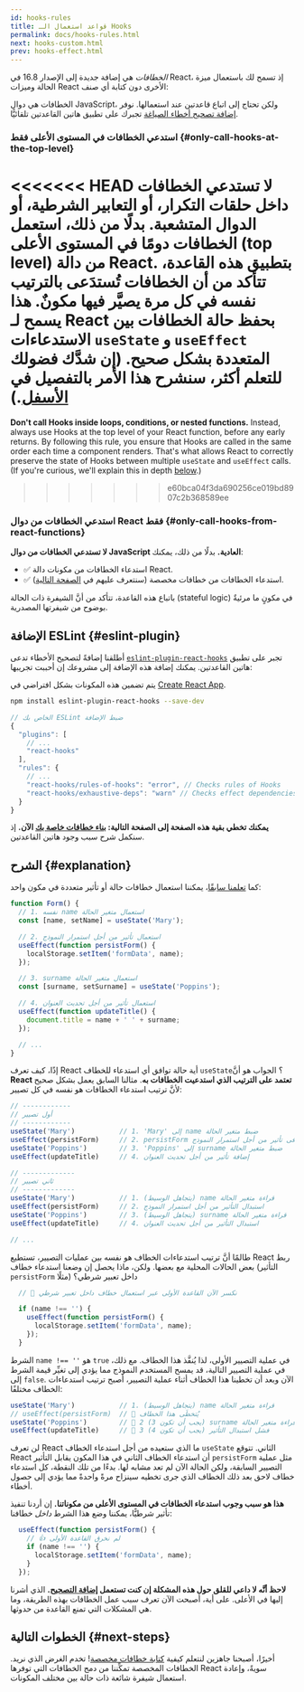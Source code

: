 ```yaml
---
id: hooks-rules
title: قواعد استعمال الـ Hooks
permalink: docs/hooks-rules.html
next: hooks-custom.html
prev: hooks-effect.html
---
```


*الخطافات* هي إضافة جديدة إلى الإصدار 16.8 في React، إذ تسمح لك باستعمال ميزة الحالة وميزات React الأخرى دون كتابة أي صنف:

الخطافات هي دوال JavaScript، ولكن تحتاج إلى اتباع قاعدتين عند استعمالها. نوفر [إضافة تصحيح أخطاء الصياغة](https://www.npmjs.com/package/eslint-plugin-react-hooks) تجبرك على تطبيق هاتين القاعدتين تلقائيًّا.

### استدعي الخطافات في المستوى الأعلى فقط {#only-call-hooks-at-the-top-level}

<<<<<<< HEAD
**لا تستدعي الخطافات داخل حلقات التكرار، أو التعابير الشرطية، أو الدوال المتشعبة.** بدلًا من ذلك، استعمل الخطافات دومًا في المستوى الأعلى (top level) من دالة React. بتطبيق هذه القاعدة، تتأكد من أن الخطافات تُستدَعى بالترتيب نفسه في كل مرة يصيَّر فيها مكونٌ. هذا يسمح لـ React بحفظ حالة الخطافات بين الاستدعاءات `useState` و `useEffect` المتعددة بشكل صحيح. (إن شدَّك فضولك للتعلم أكثر، سنشرح هذا الأمر بالتفصيل في [الأسفل](#explanation).)
=======
**Don't call Hooks inside loops, conditions, or nested functions.** Instead, always use Hooks at the top level of your React function, before any early returns. By following this rule, you ensure that Hooks are called in the same order each time a component renders. That's what allows React to correctly preserve the state of Hooks between multiple `useState` and `useEffect` calls. (If you're curious, we'll explain this in depth [below](#explanation).)
>>>>>>> e60bca04f3da690256ce019bd8907c2b368589ee

### استدعي الخطافات من دوال React فقط {#only-call-hooks-from-react-functions}

**لا تستدعي الخطافات من دوال JavaScript العادية.** بدلًا من ذلك، يمكنك:

* ✅ استدعاء الخطافات من مكونات دالة React.
* ✅ استدعاء الخطافات من خطافات مخصصة (سنتعرف عليهم في [الصفحة التالية](/docs/hooks-custom.html)).

باتباع هذه القاعدة، تتأكد من أنَّ الشيفرة ذات الحالة (stateful logic) في مكونٍ ما مرئيةٌ بوضوح من شيفرتها المصدرية.

## الإضافة ESLint {#eslint-plugin}

أطلقنا إضافةً لتصحيح الأخطاء تدعى [`eslint-plugin-react-hooks`](https://www.npmjs.com/package/eslint-plugin-react-hooks) تجبر على تطبيق هاتين القاعدتين. يمكنك إضافة هذه الإضافة إلى مشروعك إن أحببت تجريبها:

يتم تضمين هذه المكونات بشكل افتراضي في [Create React App](/docs/create-a-new-react-app.html#create-react-app).

```bash
npm install eslint-plugin-react-hooks --save-dev
```

```js
// الخاص بك ESLint ضبط الإضافة
{
  "plugins": [
    // ...
    "react-hooks"
  ],
  "rules": {
    // ...
    "react-hooks/rules-of-hooks": "error", // Checks rules of Hooks
    "react-hooks/exhaustive-deps": "warn" // Checks effect dependencies
  }
}
```

**يمكنك تخطي بقية هذه الصفحة إلى الصفحة التالية: [بناء خطافات خاصة بك](/docs/hooks-custom.html) الآن.** إذ سنكمل شرح سبب وجود هاتين القاعدتين.

## الشرح {#explanation}

كما [تعلمنا سابقًا](/docs/hooks-state.html#tip-using-multiple-state-variables)، يمكننا استعمال خطافات حالة أو تأثير متعددة في مكون واحد:

```js
function Form() {
  // 1. نفسه name استعمال متغير الحالة 
  const [name, setName] = useState('Mary');

  // 2. استعمال تأثير من أجل استمرار النموذج
  useEffect(function persistForm() {
    localStorage.setItem('formData', name);
  });

  // 3. surname استعمال متغير الحالة
  const [surname, setSurname] = useState('Poppins');

  // 4. استعمال تأثير من أجل تحديث العنوان
  useEffect(function updateTitle() {
    document.title = name + ' ' + surname;
  });

  // ...
}
```

إذًا، كيف تعرف React أية حالة توافق أي استدعاء للخطاف `useState`؟ الجواب هو أنَّ **React تعتمد على الترتيب الذي استدعيت الخطافات به**. مثالنا السابق يعمل بشكل صحيح لأنَّ ترتيب استدعاء الخطافات هو نفسه في كل تصيير:

```js
// ------------
// أول تصيير
// ------------
useState('Mary')           // 1. 'Mary' إلى name ضبط متغير الحالة
useEffect(persistForm)     // 2. persistForm إضافى تأثير من أجل استمرار النموذج
useState('Poppins')        // 3. 'Poppins' إلى surname ضبط متغير الحالة
useEffect(updateTitle)     // 4. إضافة تأثير من أجل تحديث العنوان

// -------------
// ثاني تصيير
// -------------
useState('Mary')           // 1. (يتجاهل الوسيط) name قراءة متغير الحالة
useEffect(persistForm)     // 2. استبدال التأثير من أجل استمرار النموذج
useState('Poppins')        // 3. (يتجاهل الوسيط) surname قراءة متغير الحالة
useEffect(updateTitle)     // 4. استبدال التأثير من أجل تحديث العنوان

// ...
```

طالمًا أنَّ ترتيب استدعاءات الخطاف هو نفسه بين عمليات التصيير، تستطيع React ربط بعض الحالات المحلية مع بعضها. ولكن، ماذا يحصل إن وضعنا استدعاء خطاف (التأثير `persistForm` مثلًا) داخل تعبير شرطي؟

```js
  // 🔴 نكسر الآن القاعدة الأولى عبر استعمال خطاف داخل تعبير شرطي

  if (name !== '') {
    useEffect(function persistForm() {
      localStorage.setItem('formData', name);
    });
  }
```

الشرط  `name !== ''` هو `true` في عملية التصيير الأولى، لذا يُنفَّذ هذا الخطاف. مع ذلك، في عملية التصيير التالية، قد يمسح المستخدم النموذج مما يؤدي إلى تغيِّر قيمة الشرط إلى `false`. الآن وبعد أن تخطينا هذا الخطاف أثناء عملية التصيير، أصبح ترتيب استدعاءات الخطاف مختلفًا:

```js
useState('Mary')           // 1. (يتجاهل الوسيط) name قراءة متغير الحالة
// useEffect(persistForm)  // 🔴 يُتخطَى هذا الخطاف
useState('Poppins')        // 🔴 2 (يجب أن تكون 3) surname فشل قراءة متغير الحالة
useEffect(updateTitle)     // 🔴 3 (فشل استبدال التأثير (يجب أن تكون 4
```

لن تعرف React ما الذي ستعيده من أجل استدعاء الخطاف `useState` الثاني. تتوقع React أن استدعاء الخطاف الثاني في هذا المكون يقابل التأثير `persistForm` مثل عملية التصيير السابقة، ولكن الحالة الآن لم تعد مشابه لها. بدءًا من تلك النقطة، كل استدعاء خطاف لاحق بعد ذلك الخطاف الذي جرى تخطيه سينزاح مرةً واحدةً مما يؤدي إلى حصول أخطاء.

**هذا هو سبب وجوب استدعاء الخطافات في المستوى الأعلى من مكوناتنا.** إن أردنا تنفيذ تأثير شرطيًّا، يمكننا وضع هذا الشرط *داخل* خطافنا:

```js
  useEffect(function persistForm() {
    // 👍 لم نخرق القاعدة الأولى
    if (name !== '') {
      localStorage.setItem('formData', name);
    }
  });
```

**لاحظ أنَّه لا داعي للقلق حول هذه المشكلة إن كنت تستعمل [إضافة التصحيح](https://www.npmjs.com/package/eslint-plugin-react-hooks).** الذي أشرنا إليها في الأعلى. على أية، أصبحت الآن تعرف سبب عمل الخطافات بهذه الطريقة، وما هي المشكلات التي تمنع القاعدة من حدوثها.

## الخطوات التالية {#next-steps}

أخيرًا، أصبحنا جاهزين لنتعلم كيفية [كتابة خطافات مخصصة](/docs/hooks-custom.html)! تخدم الغرض الذي نريد. الخطافات المخصصة تمكِّننا من دمج الخطافات التي توفرها React سويةً، وإعادة استعمال شيفرة شائعة ذات حالة بين مختلف المكونات.
